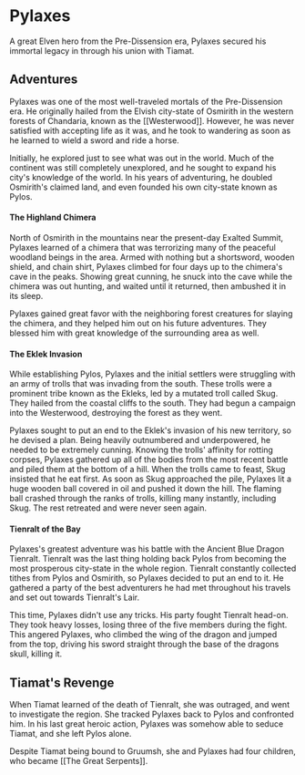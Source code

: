 # Pylaxes
A great Elven hero from the Pre-Dissension era, Pylaxes secured his immortal legacy in through his union with Tiamat. 
## Adventures
Pylaxes was one of the most well-traveled mortals of the Pre-Dissension era. He originally hailed from the Elvish city-state of Osmirith in the western forests of Chandaria, known as the [[Westerwood]]. However, he was never satisfied with accepting life as it was, and he took to wandering as soon as he learned to wield a sword and ride a horse.

Initially, he explored just to see what was out in the world. Much of the continent was still completely unexplored, and he sought to expand his city's knowledge of the world. In his years of adventuring, he doubled Osmirith's claimed land, and even founded his own city-state known as Pylos.

#### The Highland Chimera
North of Osmirith in the mountains near the present-day Exalted Summit, Pylaxes learned of a chimera that was terrorizing many of the peaceful woodland beings in the area. Armed with nothing but a shortsword, wooden shield, and chain shirt, Pylaxes climbed for four days up to the chimera's cave in the peaks. Showing great cunning, he snuck into the cave while the chimera was out hunting, and waited until it returned, then ambushed it in its sleep.

Pylaxes gained great favor with the neighboring forest creatures for slaying the chimera, and they helped him out on his future adventures. They blessed him with great knowledge of the surrounding area as well.

#### The Eklek Invasion
While establishing Pylos, Pylaxes and the initial settlers were struggling with an army of trolls that was invading from the south. These trolls were a prominent tribe known as the Ekleks, led by a mutated troll called Skug. They hailed from the coastal cliffs to the south. They had begun a campaign into the Westerwood, destroying the forest as they went.

Pylaxes sought to put an end to the Eklek's invasion of his new territory, so he devised a plan. Being heavily outnumbered and underpowered, he needed to be extremely cunning. Knowing the trolls' affinity for rotting corpses, Pylaxes gathered up all of the bodies from the most recent battle and piled them at the bottom of a hill. When the trolls came to feast, Skug insisted that he eat first. As soon as Skug approached the pile, Pylaxes lit a huge wooden ball covered in oil and pushed it down the hill. The flaming ball crashed through the ranks of trolls, killing many instantly, including Skug. The rest retreated and were never seen again.

#### Tienralt of the Bay
Pylaxes's greatest adventure was his battle with the Ancient Blue Dragon Tienralt. Tienralt was the last thing holding back Pylos from becoming the most prosperous city-state in the whole region. Tienralt constantly collected tithes from Pylos and Osmirith, so Pylaxes decided to put an end to it.
He gathered a party of the best adventurers he had met throughout his travels and set out towards Tienralt's Lair.

This time, Pylaxes didn't use any tricks. His party fought Tienralt head-on. They took heavy losses, losing three of the five members during the fight. This angered Pylaxes, who climbed the wing of the dragon and jumped from the top, driving his sword straight through the base of the dragons skull, killing it.

## Tiamat's Revenge
When Tiamat learned of the death of Tienralt, she was outraged, and went to investigate the region. She tracked Pylaxes back to Pylos and confronted him. In his last great heroic action, Pylaxes was somehow able to seduce Tiamat, and she left Pylos alone.

Despite Tiamat being bound to Gruumsh, she and Pylaxes had four children, who became [[The Great Serpents]].